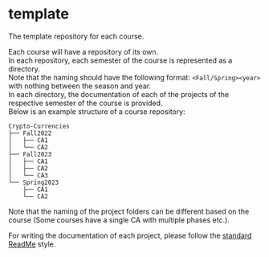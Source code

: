 # template
The template repository for each course.

Each course will have a repository of its own. <br>
In each repository, each semester of the course is represented as a directory. <br>
Note that the naming should have the following format: `<Fall/Spring><year>` with nothing between the season and year. <br>
In each directory, the documentation of each of the projects of the respective semester of the course is provided. <br>
Below is an example structure of a course repository:

```
Crypto-Currencies
├── Fall2022
│   ├── CA1
│   └── CA2
├── Fall2023
│   ├── CA1
│   ├── CA2
│   └── CA3
└── Spring2023
    ├── CA1
    └── CA2
```

Note that the naming of the project folders can be different based on the course (Some courses have a single CA with multiple phases etc.).

For writing the documentation of each project, please follow the [standard ReadMe](https://github.com/RichardLitt/standard-readme) style.
